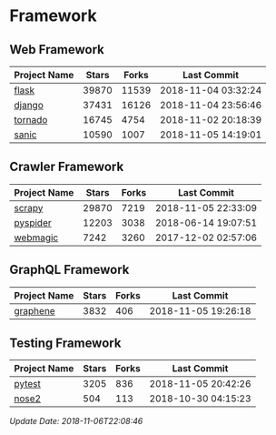 # Framework

## Web Framework

| Project Name | Stars | Forks | Last Commit |
| ------------ | ----- | ----- | ----------- |
| [flask](https://github.com/pallets/flask) | 39870 | 11539 | 2018-11-04 03:32:24 |
| [django](https://github.com/django/django) | 37431 | 16126 | 2018-11-04 23:56:46 |
| [tornado](https://github.com/tornadoweb/tornado) | 16745 | 4754 | 2018-11-02 20:18:39 |
| [sanic](https://github.com/huge-success/sanic) | 10590 | 1007 | 2018-11-05 14:19:01 |

## Crawler Framework

| Project Name | Stars | Forks | Last Commit |
| ------------ | ----- | ----- | ----------- |
| [scrapy](https://github.com/scrapy/scrapy) | 29870 | 7219 | 2018-11-05 22:33:09 |
| [pyspider](https://github.com/binux/pyspider) | 12203 | 3038 | 2018-06-14 19:07:51 |
| [webmagic](https://github.com/code4craft/webmagic) | 7242 | 3260 | 2017-12-02 02:57:06 |

## GraphQL Framework

| Project Name | Stars | Forks | Last Commit |
| ------------ | ----- | ----- | ----------- |
| [graphene](https://github.com/graphql-python/graphene) | 3832 | 406 | 2018-11-05 19:26:18 |

## Testing Framework

| Project Name | Stars | Forks | Last Commit |
| ------------ | ----- | ----- | ----------- |
| [pytest](https://github.com/pytest-dev/pytest) | 3205 | 836 | 2018-11-05 20:42:26 |
| [nose2](https://github.com/nose-devs/nose2) | 504 | 113 | 2018-10-30 04:15:23 |

*Update Date: 2018-11-06T22:08:46*